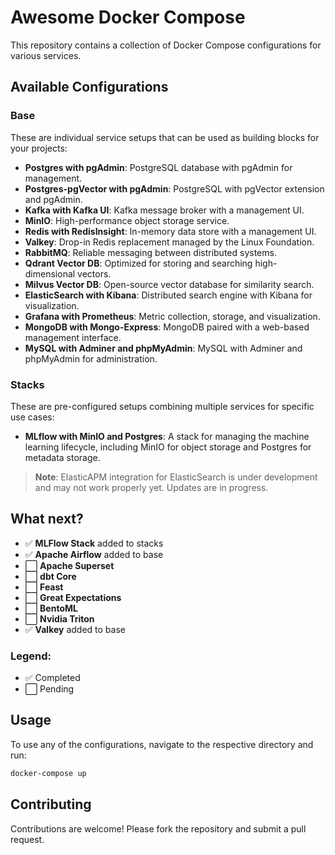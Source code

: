 # Awesome Docker Compose

This repository contains a collection of Docker Compose configurations for various services.

## Available Configurations

### Base
These are individual service setups that can be used as building blocks for your projects:

- **Postgres with pgAdmin**: PostgreSQL database with pgAdmin for management.
- **Postgres-pgVector with pgAdmin**: PostgreSQL with pgVector extension and pgAdmin.
- **Kafka with Kafka UI**: Kafka message broker with a management UI.
- **MinIO**: High-performance object storage service.
- **Redis with RedisInsight**: In-memory data store with a management UI.
- **Valkey**: Drop-in Redis replacement managed by the Linux Foundation.
- **RabbitMQ**: Reliable messaging between distributed systems.
- **Qdrant Vector DB**: Optimized for storing and searching high-dimensional vectors.
- **Milvus Vector DB**: Open-source vector database for similarity search.
- **ElasticSearch with Kibana**: Distributed search engine with Kibana for visualization.
- **Grafana with Prometheus**: Metric collection, storage, and visualization.
- **MongoDB with Mongo-Express**: MongoDB paired with a web-based management interface.
- **MySQL with Adminer and phpMyAdmin**: MySQL with Adminer and phpMyAdmin for administration.

### Stacks
These are pre-configured setups combining multiple services for specific use cases:

- **MLflow with MinIO and Postgres**: A stack for managing the machine learning lifecycle, including MinIO for object storage and Postgres for metadata storage.

> **Note**: ElasticAPM integration for ElasticSearch is under development and may not work properly yet. Updates are in progress.

## What next?
- ✅ **MLFlow Stack** added to stacks
- ✅ **Apache Airflow** added to base
- ⬜ **Apache Superset**
- ⬜ **dbt Core**
- ⬜ **Feast**
- ⬜ **Great Expectations**
- ⬜ **BentoML**
- ⬜ **Nvidia Triton**
- ✅ **Valkey** added to base

### Legend:
- ✅ Completed
- ⬜ Pending

## Usage

To use any of the configurations, navigate to the respective directory and run:

```sh
docker-compose up
```

## Contributing

Contributions are welcome! Please fork the repository and submit a pull request.